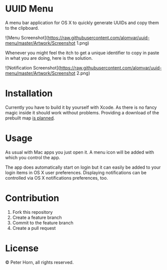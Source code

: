 # UUID Menu

A menu bar application for OS X to quickly generate UUIDs and copy them to the clipboard.

![Menu Screenshot](https://raw.githubusercontent.com/alomvar/uuid-menu/master/Artwork/Screenshot 1.png)

Whenever you might feel the itch to get a unique identifier to copy in paste in what you are doing, here is the solution.

![Notification Screenshot](https://raw.githubusercontent.com/alomvar/uuid-menu/master/Artwork/Screenshot 2.png)

# Installation

Currently you have to build it by yourself with Xcode. As there is no fancy magic inside it should work without problems. Providing a download of the prebuilt map [is planned](https://github.com/alomvar/uuid-menu/issues/1).

# Usage

As usual with Mac apps you just open it. A menu icon will be added with which you control the app.

The app does automatically start on login but it can easily be added to your login items in OS X user preferences. Displaying notifications can be controlled via OS X notifications preferences, too.

# Contribution

1. Fork this repository
2. Create a feature branch
3. Commit to the feature branch
4. Create a pull request

# License

© Peter Horn, all rights reserved.
